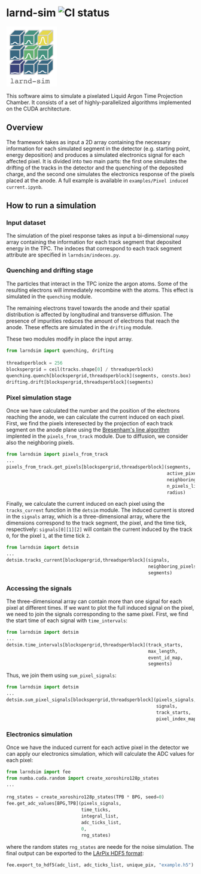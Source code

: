 # larnd-sim ![CI status](https://github.com/DUNE/larnd-sim/workflows/CI/badge.svg)

<img alt="larnd-sim" src="docs/logo.png" height="160">

This software aims to simulate a pixelated Liquid Argon Time Projection Chamber. It consists of a set of highly-parallelized algorithms implemented on the CUDA architecture.

## Overview

The framework takes as input a 2D array containing the necessary information for each simulated segment in the detector (e.g. starting point, energy deposition) and produces a simulated electronics signal for each affected pixel.
It is divided into two main parts: the first one simulates the drifting of the tracks in the detector and the quenching of the deposited charge, and the second one simulates the electronics response of the pixels placed at the anode.
A full example is available in `examples/Pixel induced current.ipynb`.

## How to run a simulation

### Input dataset

The simulation of the pixel response takes as input a bi-dimensional `numpy` array containing the information for each track segment that deposited energy in the TPC. The indeces that correspond to each track segment attribute are specified in `larndsim/indeces.py`.

### Quenching and drifting stage

The particles that interact in the TPC ionize the argon atoms. Some of the resulting electrons will immediately recombine with the atoms. This effect is simulated in the `quenching` module.

The remaining electrons travel towards the anode and their spatial distribution is affected by longitudinal and transverse diffusion. The presence of impurities reduces the amount of electrons that reach the anode. These effects are simulated in the `drifting` module.

These two modules modify in place the input array.

```python
from larndsim import quenching, drifting

threadsperblock = 256
blockspergrid = ceil(tracks.shape[0] / threadsperblock)
quenching.quench[blockspergrid,threadsperblock](segments, consts.box)
drifting.drift[blockspergrid,threadsperblock](segments)
```

### Pixel simulation stage

Once we have calculated the number and the position of the electrons reaching the anode, we can calculate the current induced on each pixel.
First, we find the pixels interesected by the projection of each track segment on the anode plane using the [Bresenham's line algorithm](https://en.wikipedia.org/wiki/Bresenham%27s_line_algorithm) implented in the `pixels_from_track` module. Due to diffusion, we consider also the neighboring pixels.

```python
from larndsim import pixels_from_track
...
pixels_from_track.get_pixels[blockspergrid,threadsperblock](segments, 
                                                            active_pixels, 
                                                            neighboring_pixels, 
                                                            n_pixels_list,
                                                            radius)
```

Finally, we calculate the current induced on each pixel using the `tracks_current` function in the `detsim` module. The induced current is stored in the `signals` array, which is a three-dimensional array, where the dimensions correspond to the track segment, the pixel, and the time tick, respectively: `signals[0][1][2]` will contain the current induced by the track `0`, for the pixel `1`, at the time tick `2`.

```python
from larndsim import detsim
...
detsim.tracks_current[blockspergrid,threadsperblock](signals,
                                                     neighboring_pixels,
                                                     segments)
```

### Accessing the signals

The three-dimensional array can contain more than one signal for each pixel at different times. If we want to plot the full induced signal on the pixel, we need to join the signals corresponding to the same pixel. First, we find the start time of each signal with `time_intervals`:

```python
from larndsim import detsim
...
detsim.time_intervals[blockspergrid,threadsperblock](track_starts,
                                                     max_length,
                                                     event_id_map,
                                                     segments)
```

Thus, we join them using `sum_pixel_signals`:

```python
from larndsim import detsim
...
detsim.sum_pixel_signals[blockspergrid,threadsperblock](pixels_signals, 
                                                        signals, 
                                                        track_starts, 
                                                        pixel_index_map)
```

### Electronics simulation

Once we have the induced current for each active pixel in the detector we can apply our electronics simulation, which will calculate the ADC values for each pixel:

```python
from larndsim import fee
from numba.cuda.random import create_xoroshiro128p_states
...

rng_states = create_xoroshiro128p_states(TPB * BPG, seed=0)
fee.get_adc_values[BPG,TPB](pixels_signals, 
                            time_ticks, 
                            integral_list, 
                            adc_ticks_list,
                            0,
                            rng_states)
```

where the random states `rng_states` are neede for the noise simulation.
The final output can be exported to the [LArPix HDF5 format](https://larpix-control.readthedocs.io/en/stable/api/format/hdf5format.html):
```python
fee.export_to_hdf5(adc_list, adc_ticks_list, unique_pix, "example.h5")
```
